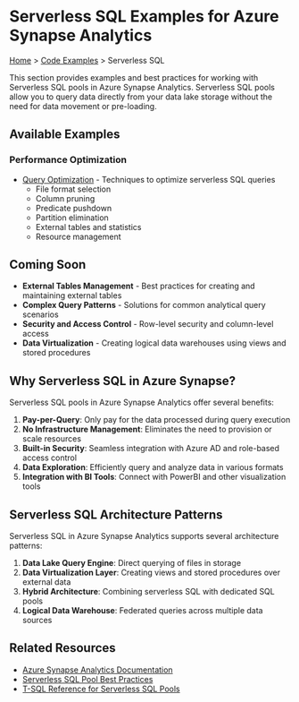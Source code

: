 # Serverless SQL Examples for Azure Synapse Analytics

[Home](/) > [Code Examples](/docs/code-examples/index.md) > Serverless SQL

This section provides examples and best practices for working with Serverless SQL pools in Azure Synapse Analytics. Serverless SQL pools allow you to query data directly from your data lake storage without the need for data movement or pre-loading.

## Available Examples

### Performance Optimization

- [Query Optimization](query-optimization.md) - Techniques to optimize serverless SQL queries
  - File format selection
  - Column pruning
  - Predicate pushdown
  - Partition elimination
  - External tables and statistics
  - Resource management

## Coming Soon

- **External Tables Management** - Best practices for creating and maintaining external tables
- **Complex Query Patterns** - Solutions for common analytical query scenarios
- **Security and Access Control** - Row-level security and column-level access
- **Data Virtualization** - Creating logical data warehouses using views and stored procedures

## Why Serverless SQL in Azure Synapse?

Serverless SQL pools in Azure Synapse Analytics offer several benefits:

1. **Pay-per-Query**: Only pay for the data processed during query execution
2. **No Infrastructure Management**: Eliminates the need to provision or scale resources
3. **Built-in Security**: Seamless integration with Azure AD and role-based access control
4. **Data Exploration**: Efficiently query and analyze data in various formats
5. **Integration with BI Tools**: Connect with PowerBI and other visualization tools

## Serverless SQL Architecture Patterns

Serverless SQL in Azure Synapse Analytics supports several architecture patterns:

1. **Data Lake Query Engine**: Direct querying of files in storage
2. **Data Virtualization Layer**: Creating views and stored procedures over external data
3. **Hybrid Architecture**: Combining serverless SQL with dedicated SQL pools
4. **Logical Data Warehouse**: Federated queries across multiple data sources

## Related Resources

- [Azure Synapse Analytics Documentation](https://learn.microsoft.com/en-us/azure/synapse-analytics/)
- [Serverless SQL Pool Best Practices](https://learn.microsoft.com/en-us/azure/synapse-analytics/sql/best-practices-serverless-sql-pool)
- [T-SQL Reference for Serverless SQL Pools](https://learn.microsoft.com/en-us/azure/synapse-analytics/sql/overview-features)
